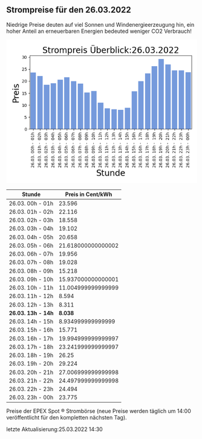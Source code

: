 
## Strompreise für den 26.03.2022

Niedrige Preise deuten auf viel Sonnen und Windenergieerzeugung hin, ein hoher Anteil an erneuerbaren Energien bedeuted weniger CO2 Verbrauch!

![Strompreis übersicht](imgs/strompreis_uebersicht.png)

| Stunde | Preis in Cent/kWh |
|---|---|
| 26.03. 00h -  01h | 23.596 | 
| 26.03. 01h -  02h | 22.116 | 
| 26.03. 02h -  03h | 18.558 | 
| 26.03. 03h -  04h | 19.102 | 
| 26.03. 04h -  05h | 20.658 | 
| 26.03. 05h -  06h | 21.618000000000002 | 
| 26.03. 06h -  07h | 19.956 | 
| 26.03. 07h -  08h | 19.028 | 
| 26.03. 08h -  09h | 15.218 | 
| 26.03. 09h -  10h | 15.937000000000001 | 
| 26.03. 10h -  11h | 11.004999999999999 | 
| 26.03. 11h -  12h | 8.594 | 
| 26.03. 12h -  13h | 8.311 | 
| **26.03. 13h -  14h** | **8.038** | 
| 26.03. 14h -  15h | 8.934999999999999 | 
| 26.03. 15h -  16h | 15.771 | 
| 26.03. 16h -  17h | 19.994999999999997 | 
| 26.03. 17h -  18h | 23.241999999999997 | 
| 26.03. 18h -  19h | 26.25 | 
| 26.03. 19h -  20h | 29.224 | 
| 26.03. 20h -  21h | 27.006999999999998 | 
| 26.03. 21h -  22h | 24.497999999999998 | 
| 26.03. 22h -  23h | 24.494 | 
| 26.03. 23h -  00h | 23.775 | 

Preise der EPEX Spot ® Strombörse (neue Preise werden täglich um 14:00 veröffentlicht für den kompletten nächsten Tag).

letzte Aktualisierung:25.03.2022 14:30